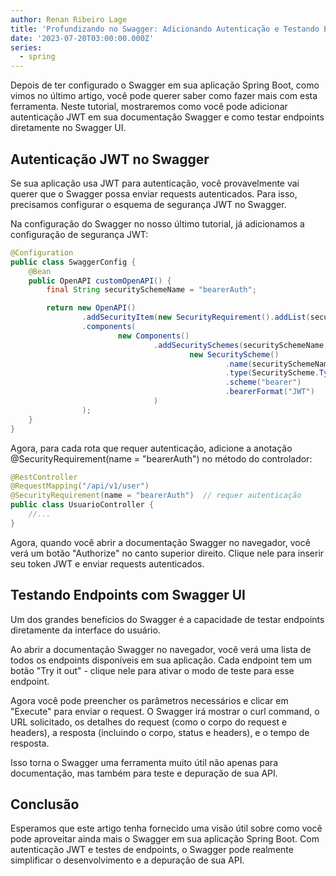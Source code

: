 ```yaml
---
author: Renan Ribeiro Lage
title: 'Profundizando no Swagger: Adicionando Autenticação e Testando Endpoints'
date: '2023-07-20T03:00:00.000Z'
series:
  - spring
---
```


Depois de ter configurado o Swagger em sua aplicação Spring Boot, como vimos no último artigo, você pode querer saber como fazer mais com esta ferramenta. Neste tutorial, mostraremos como você pode adicionar autenticação JWT em sua documentação Swagger e como testar endpoints diretamente no Swagger UI.

## Autenticação JWT no Swagger

Se sua aplicação usa JWT para autenticação, você provavelmente vai querer que o Swagger possa enviar requests autenticados. Para isso, precisamos configurar o esquema de segurança JWT no Swagger.

Na configuração do Swagger no nosso último tutorial, já adicionamos a configuração de segurança JWT:

```java
@Configuration
public class SwaggerConfig {
    @Bean
    public OpenAPI customOpenAPI() {
        final String securitySchemeName = "bearerAuth";

        return new OpenAPI()
                .addSecurityItem(new SecurityRequirement().addList(securitySchemeName))
                .components(
                        new Components()
                                .addSecuritySchemes(securitySchemeName,
                                        new SecurityScheme()
                                                .name(securitySchemeName)
                                                .type(SecurityScheme.Type.HTTP)
                                                .scheme("bearer")
                                                .bearerFormat("JWT")
                                )
                );
    }
}

```

Agora, para cada rota que requer autenticação, adicione a anotação @SecurityRequirement(name = "bearerAuth") no método do controlador:

```java
@RestController
@RequestMapping("/api/v1/user")
@SecurityRequirement(name = "bearerAuth")  // requer autenticação
public class UsuarioController {
    //...
}
```

Agora, quando você abrir a documentação Swagger no navegador, você verá um botão "Authorize" no canto superior direito. Clique nele para inserir seu token JWT e enviar requests autenticados.

## Testando Endpoints com Swagger UI

Um dos grandes benefícios do Swagger é a capacidade de testar endpoints diretamente da interface do usuário.

Ao abrir a documentação Swagger no navegador, você verá uma lista de todos os endpoints disponíveis em sua aplicação. Cada endpoint tem um botão "Try it out" - clique nele para ativar o modo de teste para esse endpoint.

Agora você pode preencher os parâmetros necessários e clicar em "Execute" para enviar o request. O Swagger irá mostrar o curl command, o URL solicitado, os detalhes do request (como o corpo do request e headers), a resposta (incluindo o corpo, status e headers), e o tempo de resposta.

Isso torna o Swagger uma ferramenta muito útil não apenas para documentação, mas também para teste e depuração de sua API.

## Conclusão

Esperamos que este artigo tenha fornecido uma visão útil sobre como você pode aproveitar ainda mais o Swagger em sua aplicação Spring Boot. Com autenticação JWT e testes de endpoints, o Swagger pode realmente simplificar o desenvolvimento e a depuração de sua API.
